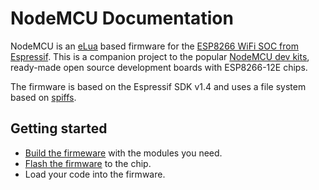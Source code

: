 # NodeMCU Documentation

NodeMCU is an [eLua](http://www.eluaproject.net/) based firmware for the [ESP8266 WiFi SOC from Espressif](http://espressif.com/en/products/esp8266/). This is a companion project to the popular [NodeMCU dev kits](https://github.com/nodemcu/nodemcu-devkit-v1.0), ready-made open source development boards with ESP8266-12E chips.

The firmware is based on the Espressif SDK v1.4 and uses a file system based on [spiffs](https://github.com/pellepl/spiffs).

## Getting started
- [Build the firmeware](build) with the modules you need.
- [Flash the firmware](flash) to the chip.
- Load your code into the firmware.


